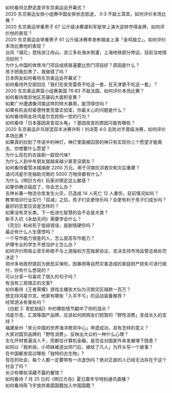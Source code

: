 如何看待北野武差评东京奥运会开幕式？  
2020 东京奥运女排小组赛中国女排状态低迷， 0:3 不敌土耳其，如何评价本场比赛？  
2020 东京奥运举重男子 67 公斤级决赛谌利军挺举上演大逆转夺得金牌，如何评价他的表现？  
2020 东京奥运会举重男子 61 公斤级决赛李发彬摘金上演「金鸡独立」，如何评价本场比赛他的表现？  
台风「烟花」登陆浙江舟山，浙江多处海水倒灌，上海地铁部分停运，目前当地情况如何？  
为什么中国的体育冷门项目成绩普遍要比热门项目好？原因是什么？  
孩子把我拉黑了，我做错了吗？  
日本网友如何看待东京奥运会开幕式？  
如何看待外交部回应「我们在安克雷奇不吃这一套，在天津更不吃这一套」？  
2020 东京奥运男篮小组赛美国 76:83 不敌法国，如何评价本场比赛？  
如何看待南京地区苏康码大面积变黄？  
如果广州遭遇像河南这样的特大暴雨，能顶得住吗？  
如果有机会彻查德特里克堡实验室，你最关心的问题是什么？  
如何看待网友将鸿星尔克抢购一空的行为？  
如何看待「日本基因突变双头龟」？基因突变的原因可能有哪些？  
2020 东京奥运乒乓球混双半决赛许昕 / 刘诗雯 4:0 击败对手晋级决赛，如何评价本场比赛？  
如果真的捡到了传说中的神灯，神灯里面被囚禁的神只有实现你三个愿望才能离去，你想要什么愿望？  
为什么现在的古装剧一股现代味?  
为什么人到中年朋友就越来越少甚至没朋友？  
如何看待蜜雪冰城捐款 2200 万元，用于河南抗洪救灾和灾后重建？  
请问鸿星尔克捐助河南的 5000 万物资都有什么?  
为什么《明日方舟》玩家对限定这么敏感？  
如果你确诊癌症了，你会怎么办？  
吉林长春一物流仓库发生火灾，已造成 14 人死亡 12 人重伤，目前情况如何？  
教育培训行业实行「双减」之后，孩子们会更快乐吗？会更有利于孩子们成长吗？  
最好的恋爱应该是怎样的？  
如果没有灵长类，下一批进化智慧的会不会是犬类？  
新手入坑《永劫无间》需要学会什么？  
《亮剑》和尚死于低级错误，是剧情硬伤吗？  
最近有什么人生感悟吗？  
一个写作能力很差的人，怎么提高写作能力？  
护理专业的学生不想当护士怎么办？  
如何评价网易云音乐称绝不与上游版权方签独家协议，坚决支持市场监管总局处罚决定？  
郑州多地政府提前为居民买保险，因暴雨等自然灾害造成的家庭财产损失可进行赔付，你有什么想说的？  
可以分享一句喜欢了很久的句子吗？  
有没有三观很正的文案?  
如何看待《王者荣耀》游戏主播张大仙为河南灾区捐款一百万？  
想支持鸿星尔克，他家有哪些「入手不亏」的运动装备推荐？  
经常游泳有害处吗？  
《白蛇 2: 青蛇劫起》中的哪些情节戳中了你的泪点？  
鸿星尔克、汇源等国产品牌，应该如何把网友们短暂的「野性消费」变成长久的支持？  
福建泉州「宋元中国的世界海洋商贸中心」申遗成功，具有怎样的意义？  
大家对国货品牌的「野性消费」，反映出大众的一种什么心理？  
生化环材普遍没人干，而都往计算机金融，是否会对国家外来发展埋下隐患？  
如何以「我听闻，小师妹被逐出师门后，嫁给了凡人」为开头写一个故事？  
在中国都发现过哪些「独特的古生物」?  
现在的社会，每个人都一定要带有一点虚伪吗？绝对正直的人已经无法存在于这个社会了吗？  
长沙有哪些深藏不露的餐馆？  
如何看待 7 月 25 日的《明日方舟》夏日嘉年华特别通讯直播？  
如何看待陈飞宇放弃美国国籍加入中国国籍？  
